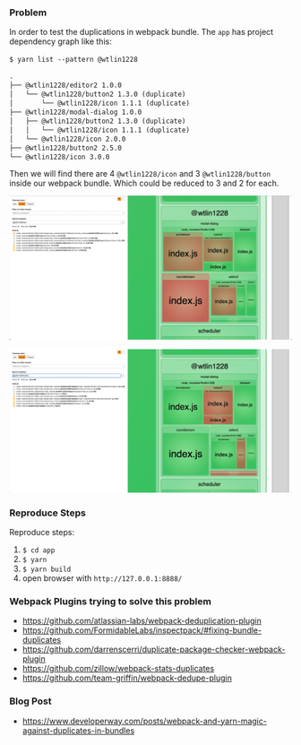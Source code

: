 ### Problem

In order to test the duplications in webpack bundle. The `app` has project dependency graph like this:

`$ yarn list --pattern @wtlin1228`

```
.
├── @wtlin1228/editor2 1.0.0
│   └── @wtlin1228/button2 1.3.0 (duplicate)
│       └── @wtlin1228/icon 1.1.1 (duplicate)
├── @wtlin1228/modal-dialog 1.0.0
│   ├── @wtlin1228/button2 1.3.0 (duplicate)
│   │   └── @wtlin1228/icon 1.1.1 (duplicate)
│   └── @wtlin1228/icon 2.0.0
├── @wtlin1228/button2 2.5.0
└── @wtlin1228/icon 3.0.0
```

Then we will find there are 4 `@wtlin1228/icon` and 3 `@wtlin1228/button` inside our webpack bundle. Which could be reduced to 3 and 2 for each.

![icon-bundle-duplications](icon-bundle-duplications.png)

![button-bundle-duplications](button-bundle-duplications.png)

### Reproduce Steps

Reproduce steps:

1. `$ cd app`
2. `$ yarn`
3. `$ yarn build`
4. open browser with `http://127.0.0.1:8888/`

### Webpack Plugins trying to solve this problem

- https://github.com/atlassian-labs/webpack-deduplication-plugin
- https://github.com/FormidableLabs/inspectpack/#fixing-bundle-duplicates
- https://github.com/darrenscerri/duplicate-package-checker-webpack-plugin
- https://github.com/zillow/webpack-stats-duplicates
- https://github.com/team-griffin/webpack-dedupe-plugin

### Blog Post

- https://www.developerway.com/posts/webpack-and-yarn-magic-against-duplicates-in-bundles
